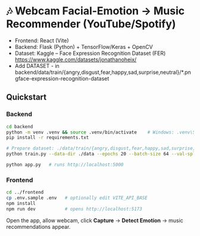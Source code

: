 # 🎶 Webcam Facial-Emotion → Music Recommender (YouTube/Spotify)

- Frontend: React (Vite)
- Backend: Flask (Python) + TensorFlow/Keras + OpenCV
- Dataset: Kaggle – Face Expression Recognition Dataset (FER) https://www.kaggle.com/datasets/jonathanoheix/
- Add DATASET - in backend/data/train/{angry,disgust,fear,happy,sad,surprise,neutral}/*.pngface-expression-recognition-dataset

## Quickstart
### Backend
```bash
cd backend
python -m venv .venv && source .venv/bin/activate    # Windows: .venv\Scripts\activate
pip install -r requirements.txt

# Prepare dataset: ./data/train/{angry,disgust,fear,happy,sad,surprise,neutral}/*.png
python train.py --data-dir ./data --epochs 20 --batch-size 64 --val-split 0.15

python app.py   # runs http://localhost:5000
```

### Frontend
```bash
cd ../frontend
cp .env.sample .env   # optionally edit VITE_API_BASE
npm install
npm run dev           # opens http://localhost:5173
```

Open the app, allow webcam, click **Capture** → **Detect Emotion** → music recommendations appear.
